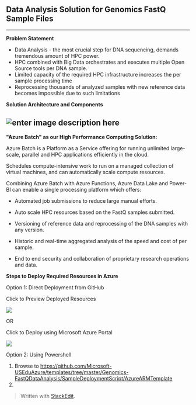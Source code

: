 Data Analysis Solution for Genomics FastQ Sample Files
----------


----------


**Problem Statement**

 - Data Analysis - the most crucial step for DNA sequencing, demands
   tremendous amount of HPC power.
 - HPC combined with Big Data orchestrates and executes multiple Open
   Source tools per DNA sample.
 - Limited capacity of the required HPC infrastructure increases the per
   sample processing time
 - Reprocessing thousands of analyzed samples with new reference data
   becomes impossible due to such limitations

**Solution Architecture and Components**

![enter image description here](https://github.com/Microsoft-USEduAzure/templates/blob/master/Genomics-FastQDataAnalysis/solarch1.png?raw=true)
----------

**"Azure Batch" as our High Performance Computing Solution:**

Azure Batch is a Platform as a Service offering  for running unlimited large-scale, parallel and HPC applications efficiently in the cloud.

Schedules compute-intensive work to run on a managed collection of virtual machines, and can automatically scale compute resources.

Combining Azure Batch with Azure Functions, Azure Data Lake and Power-BI can enable a single processing platform which offers:
   
 - Automated job submissions to reduce large manual efforts.
 
 - Auto scale HPC resources based on the FastQ samples submitted.
 
 - Versioning of reference data and reprocessing of the DNA samples with
   any version.
 
 - Historic and real-time aggregated analysis of the speed and cost of
   per sample.
 
 - End to end security and collaboration of proprietary research
   operations and data.

**Steps to Deploy Required Resources in Azure**

Option 1: Direct Deployment from GitHub 

Click to Preview Deployed Resources

<a href="http://armviz.io/#/?load=https%3A%2F%2Fraw.githubusercontent.com%2FMicrosoft-USEduAzure%2Ftemplates%2Fmaster%2FGenomics-FastQDataAnalysis%2FSampleDeploymentScript%2FAzureARMTemplate%2Ftemplate.json" target="_blank">
    <img src="http://armviz.io/visualizebutton.png"/>
</a>

OR

Click to Deploy using Microsoft Azure Portal 

<a href="https://portal.azure.com/#create/Microsoft.Template/uri/https%3A%2F%2Fraw.githubusercontent.com%2FMicrosoft-USEduAzure%2Ftemplates%2Fmaster%2FGenomics-FastQDataAnalysis%2FSampleDeploymentScript%2FAzureARMTemplate%2Ftemplate.json" target="_blank">
    <img src="http://azuredeploy.net/deploybutton.png"/>
</a>

Option 2: Using Powershell
1. Browse to https://github.com/Microsoft-USEduAzure/templates/tree/master/Genomics-FastQDataAnalysis/SampleDeploymentScript/AzureARMTemplate
2. 
> Written with [StackEdit](https://stackedit.io/).
